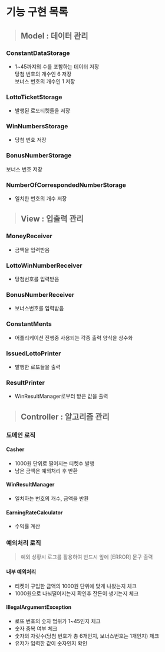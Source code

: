 # 기능 구현 목록
>## Model : 데이터 관리
### ConstantDataStorage
- 1~45까지의 수를 포함하는 데이터 저장<br>
당첨 번호의 개수인 6 저장<br>
보너스 번호의 개수인 1 저장
### LottoTicketStorage
- 발행된 로또티켓들을 저장
### WinNumbersStorage
- 당첨 번호 저장
### BonusNumberStorage
보너스 번호 저장
### NumberOfCorrespondedNumberStorage
- 일치한 번호의 개수 저장
> ## View : 입출력 관리
### MoneyReceiver
- 금액을 입력받음
### LottoWinNumberReceiver
- 당첨번호를 입력받음
### BonusNumberReceiver
- 보너스번호를 입력받음
### ConstantMents
- 어플리케이션 진행중 사용되는 각종 출력 양식을 상수화
### IssuedLottoPrinter
- 발행한 로또들을 출력
### ResultPrinter
- WinResultManager로부터 받은 값을 출력
> ## Controller : 알고리즘 관리
### 도메인 로직
#### Casher
- 1000원 단위로 떨어지는 티켓수 발행
- 남은 금액은 예외처리 후 반환
#### WinResultManager
- 일치하는 번호의 개수, 금액을 반환
#### EarningRateCalculator
- 수익률 계산
### 예외처리 로직
> 예외 상황시 로그를 활용하여 반드시 앞에 [ERROR] 문구 출력
#### 내부 예외처리
- 티켓이 구입한 금액의 1000원 단위에 맞게 나왔는지 체크
- 1000원으로 나눠떨어지는지 확인후 잔돈이 생기는지 체크
#### IllegalArgumentException
- 로또 번호의 숫자 범위가 1~45인지 체크
- 숫자 중복 여부 체크
- 숫자의 자릿수(당첨 번호가 총 6개인지, 보너스번호는 1개인지) 체크
- 유저가 입력한 값이 숫자인지 확인